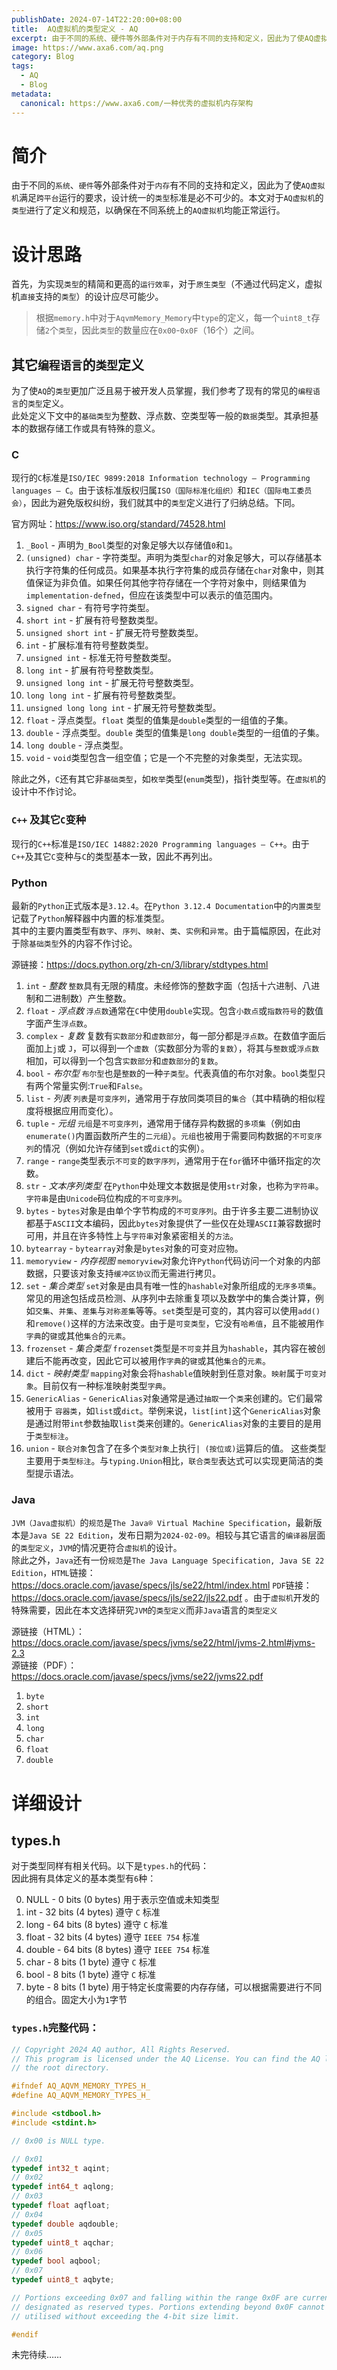 ```yaml
---
publishDate: 2024-07-14T22:20:00+08:00
title:  AQ虚拟机的类型定义 - AQ
excerpt: 由于不同的系统、硬件等外部条件对于内存有不同的支持和定义，因此为了使AQ虚拟机满足跨平台运行的要求，设计统一的类型标准是必不可少的。本文对于AQ虚拟机的类型进行了定义和规范，以确保在不同系统上的AQ虚拟机均能正常运行。
image: https://www.axa6.com/aq.png
category: Blog
tags:
  - AQ
  - Blog
metadata:
  canonical: https://www.axa6.com/一种优秀的虚拟机内存架构
---
```


# 简介
由于不同的`系统`、`硬件`等外部条件对于`内存`有不同的支持和定义，因此为了使`AQ虚拟机`满足`跨平台`运行的要求，设计统一的`类型`标准是必不可少的。本文对于`AQ虚拟机`的`类型`进行了定义和规范，以确保在不同系统上的`AQ虚拟机`均能正常运行。</br>

# 设计思路
首先，为实现`类型`的精简和更高的`运行效率`，对于`原生类型`（不通过代码定义，虚拟机`直接`支持的`类型`）的设计应尽可能少。</br>

> 根据`memory.h`中对于`AqvmMemory_Memory`中`type`的定义，每一个`uint8_t`存储`2`个`类型`，因此`类型`的数量应在`0x00`-`0x0F`（16个）之间。

## 其它`编程语言`的`类型`定义
为了使`AQ`的`类型`更加广泛且易于被开发人员掌握，我们参考了现有的常见的`编程语言`的`类型`定义。</br>
此处定义下文中的`基础类型`为整数、浮点数、空类型等一般的`数据`类型。其承担基本的数据存储工作或具有特殊的意义。</br>

### C
现行的`C`标准是`ISO/IEC 9899:2018 Information technology — Programming languages — C`。由于该标准版权归属`ISO（国际标准化组织）`和`IEC（国际电工委员会）`，因此为避免版权纠纷，我们就其中的`类型`定义进行了归纳总结。下同。</br>

官方网址：https://www.iso.org/standard/74528.html</br>

1. `_Bool` - 声明为`_Bool`类型的对象足够大以存储值`0`和`1`。
2. `(unsigned) char` - 字符类型。声明为类型`char`的对象足够大，可以存储基本执行字符集的任何成员。如果基本执行字符集的成员存储在`char`对象中，则其值保证为非负值。如果任何其他字符存储在一个字符对象中，则结果值为`implementation-defned`，但应在该类型中可以表示的值范围内。
3. `signed char` - 有符号字符类型。
4. `short int` - 扩展有符号整数类型。
5. `unsigned short int` - 扩展无符号整数类型。
6. `int` - 扩展标准有符号整数类型。
7. `unsigned int` - 标准无符号整数类型。
8. `long int` - 扩展有符号整数类型。
9. `unsigned long int` - 扩展无符号整数类型。
10. `long long int` - 扩展有符号整数类型。
11. `unsigned long long int` - 扩展无符号整数类型。
12. `float` - 浮点类型。`float` 类型的值集是`double`类型的一组值的子集。
13. `double` - 浮点类型。`double` 类型的值集是`long double`类型的一组值的子集。
14. `long double` - 浮点类型。
15. `void` - `void`类型包含一组空值；它是一个不完整的对象类型，无法实现。

除此之外，`C`还有其它非`基础类型`，如`枚举`类型(`enum`类型)，指针类型等。在`虚拟机`的设计中不作讨论。</br>

### `C++` 及其它`C`变种
现行的`C++`标准是`ISO/IEC 14882:2020 Programming languages — C++`。由于`C++`及其它`C`变种与`C`的类型基本一致，因此不再列出。</br>

### Python
最新的`Python`正式版本是`3.12.4`。在`Python 3.12.4 Documentation`中的`内置类型`记载了`Python`解释器中内置的标准类型。</br>
其中的主要内置类型有`数字`、`序列`、`映射`、`类`、`实例`和`异常`。由于篇幅原因，在此对于除`基础类型`外的内容不作讨论。</br>

源链接：https://docs.python.org/zh-cn/3/library/stdtypes.html</br>

1. `int` - *整数* `整数`具有无限的精度。未经修饰的整数字面（包括十六进制、八进制和二进制数）产生整数。
2. `float` - *浮点数* `浮点数`通常在`C`中使用`double`实现。包含`小数点`或`指数符号`的数值字面产生`浮点数`。
3. `complex` - *复数* 复数有`实数部分`和`虚数部分`，每一部分都是`浮点数`。在数值字面后面加上`j`或 `J`，可以得到一个`虚数`（实数部分为零的`复数`），将其与`整数`或`浮点数`相加，可以得到一个包含`实数部分`和`虚数部分`的`复数`。
4. `bool` - *布尔型* `布尔型`也是`整数`的一种`子类型`。代表真值的布尔对象。`bool`类型只有两个常量实例:`True`和`False`。
5. `list` - *列表* `列表`是`可变序列`，通常用于存放同类项目的`集合`（其中精确的相似程度将根据应用而变化）。
6. `tuple` - *元组* `元组`是`不可变序列`，通常用于储存异构数据的`多项集`（例如由`enumerate()`内置函数所产生的`二元组`）。`元组`也被用于需要同构数据的`不可变序列`的情况（例如允许存储到`set`或`dict`的实例）。
7. `range` - `range`类型表示`不可变`的`数字序列`，通常用于在`for`循环中循环指定的次数。
8. `str` - *文本序列类型* 在`Python`中处理文本数据是使用`str`对象，也称为`字符串`。`字符串`是由`Unicode`码位构成的`不可变序列`。
9. `bytes` - `bytes`对象是由单个字节构成的`不可变序列`。由于许多主要二进制协议都基于`ASCII`文本编码，因此`bytes`对象提供了一些仅在处理`ASCII`兼容数据时可用，并且在许多特性上与`字符串`对象紧密相关的`方法`。
10. `bytearray` - `bytearray`对象是`bytes`对象的可变对应物。
11. `memoryview` - *内存视图* `memoryview`对象允许`Python`代码访问一个对象的内部数据，只要该对象支持`缓冲区协议`而无需进行拷贝。
12. `set` - *集合类型* `set`对象是由具有唯一性的`hashable`对象所组成的`无序多项集`。 常见的用途包括成员检测、从序列中去除重复项以及数学中的集合类计算，例如`交集`、`并集`、`差集`与`对称差集`等等。`set`类型是可变的，其内容可以使用`add()`和`remove()`这样的方法来改变。由于是`可变类型`，它没有`哈希值`，且不能被用作`字典`的`键`或其他`集合`的`元素`。
13. `frozenset` - *集合类型* `frozenset`类型是`不可变`并且为`hashable`，其内容在被创建后不能再改变，因此它可以被用作`字典`的`键`或其他`集合`的`元素`。
14. `dict` - *映射类型* `mapping`对象会将`hashable`值映射到任意对象。`映射`属于`可变对象`。目前仅有一种标准映射类型`字典`。
15. `GenericAlias` - `GenericAlias`对象通常是通过`抽取`一个`类`来创建的。它们最常被用于 `容器类`，如`list`或`dict`。举例来说，`list[int]`这个`GenericAlias`对象是通过附带`int`参数抽取`list`类来创建的。`GenericAlias`对象的主要目的是用于`类型标注`。
16. `union` - `联合对象`包含了在多个`类型对象`上执行`| (按位或)`运算后的值。 这些类型主要用于`类型标注`。与`typing.Union`相比，`联合类型`表达式可以实现更简洁的类型提示语法。

### Java
`JVM（Java虚拟机）`的`规范`是`The Java® Virtual Machine Specification`，最新版本是`Java SE 22 Edition`，发布日期为`2024-02-09`。相较与其它语言的`编译器`层面的`类型定义`，`JVM`的情况更符合`虚拟机`的设计。</br>
除此之外，`Java`还有一份`规范`是`The Java Language Specification, Java SE 22 Edition`，`HTML`链接：https://docs.oracle.com/javase/specs/jls/se22/html/index.html
 `PDF`链接：https://docs.oracle.com/javase/specs/jls/se22/jls22.pdf 。由于`虚拟机`开发的特殊需要，因此在本文选择研究`JVM`的`类型定义`而非`Java`语言的`类型定义`</br>

源链接（HTML）：https://docs.oracle.com/javase/specs/jvms/se22/html/jvms-2.html#jvms-2.3</br>
源链接（PDF）：https://docs.oracle.com/javase/specs/jvms/se22/jvms22.pdf</br>

1. `byte`
2. `short`
3. `int`
4. `long`
5. `char`
6. `float`
7. `double`

# 详细设计
## types.h
对于类型同样有相关代码。以下是`types.h`的代码：</br>
因此拥有具体定义的基本类型有`6`种：</br>

0. NULL - 0 bits (0 bytes) 用于表示空值或未知类型
1. int - 32 bits (4 bytes) 遵守 `C` 标准
2. long - 64 bits (8 bytes) 遵守 `C` 标准
3. float - 32 bits (4 bytes) 遵守 `IEEE 754` 标准
4. double - 64 bits (8 bytes) 遵守 `IEEE 754` 标准
5. char - 8 bits (1 byte) 遵守 `C` 标准
6. bool - 8 bits (1 byte) 遵守 `C` 标准
7. byte - 8 bits (1 byte) 用于特定长度需要的内存存储，可以根据需要进行不同的组合。固定大小为`1`字节

### `types.h`完整代码：
```C
// Copyright 2024 AQ author, All Rights Reserved.
// This program is licensed under the AQ License. You can find the AQ license in
// the root directory.

#ifndef AQ_AQVM_MEMORY_TYPES_H_
#define AQ_AQVM_MEMORY_TYPES_H_

#include <stdbool.h>
#include <stdint.h>

// 0x00 is NULL type.

// 0x01
typedef int32_t aqint;
// 0x02
typedef int64_t aqlong;
// 0x03
typedef float aqfloat;
// 0x04
typedef double aqdouble;
// 0x05
typedef uint8_t aqchar;
// 0x06
typedef bool aqbool;
// 0x07
typedef uint8_t aqbyte;

// Portions exceeding 0x07 and falling within the range 0x0F are currently
// designated as reserved types. Portions extending beyond 0x0F cannot be
// utilised without exceeding the 4-bit size limit.

#endif
```

未完待续……</br>
